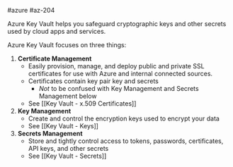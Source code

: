 #azure #az-204 

Azure Key Vault helps you safeguard cryptographic keys and other secrets used by cloud apps and services.

Azure Key Vault focuses on three things:
1. **Certificate Management**
	- Easily provision, manage, and deploy public and private SSL certificates for use with Azure and internal connected sources.
	- Certificates contain key pair key and secrets
		- *Not* to be confused with Key Management and Secrets Management below
	- See [[Key Vault - x.509 Certificates]]
1. **Key Management**
	- Create and control the encryption keys used to encrypt your data
	- See [[Key Vault - Keys]]
2. **Secrets Management**
	- Store and tightly control access to tokens, passwords, certificates, API keys, and other secrets
	- See [[Key Vault - Secrets]]